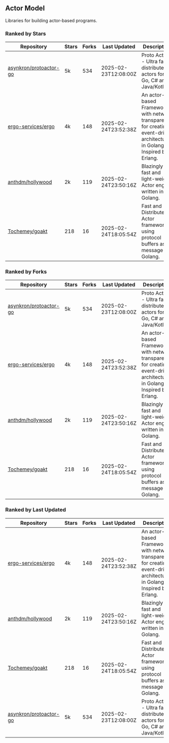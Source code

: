 ## Actor Model

Libraries for building actor-based programs.

### Ranked by Stars

| Repository | Stars | Forks | Last Updated | Description | 
|------------|-------|-------|--------------|-------------|
| [asynkron/protoactor-go](https://github.com/asynkron/protoactor-go) | 5k | 534 | 2025-02-23T12:08:00Z |  Proto Actor - Ultra fast distributed actors for Go, C# and Java/Kotlin. |
| [ergo-services/ergo](https://github.com/ergo-services/ergo) | 4k | 148 | 2025-02-24T23:52:38Z |  An actor-based Framework with network transparency for creating event-driven architecture in Golang. Inspired by Erlang. |
| [anthdm/hollywood](https://github.com/anthdm/hollywood) | 2k | 119 | 2025-02-24T23:50:16Z |  Blazingly fast and light-weight Actor engine written in Golang. |
| [Tochemey/goakt](https://github.com/Tochemey/goakt) | 218 | 16 | 2025-02-24T18:05:54Z |  Fast and Distributed Actor framework using protocol buffers as message for Golang. |

### Ranked by Forks

| Repository | Stars | Forks | Last Updated | Description | 
|------------|-------|-------|--------------|-------------|
| [asynkron/protoactor-go](https://github.com/asynkron/protoactor-go) | 5k | 534 | 2025-02-23T12:08:00Z |  Proto Actor - Ultra fast distributed actors for Go, C# and Java/Kotlin. |
| [ergo-services/ergo](https://github.com/ergo-services/ergo) | 4k | 148 | 2025-02-24T23:52:38Z |  An actor-based Framework with network transparency for creating event-driven architecture in Golang. Inspired by Erlang. |
| [anthdm/hollywood](https://github.com/anthdm/hollywood) | 2k | 119 | 2025-02-24T23:50:16Z |  Blazingly fast and light-weight Actor engine written in Golang. |
| [Tochemey/goakt](https://github.com/Tochemey/goakt) | 218 | 16 | 2025-02-24T18:05:54Z |  Fast and Distributed Actor framework using protocol buffers as message for Golang. |

### Ranked by Last Updated

| Repository | Stars | Forks | Last Updated | Description | 
|------------|-------|-------|--------------|-------------|
| [ergo-services/ergo](https://github.com/ergo-services/ergo) | 4k | 148 | 2025-02-24T23:52:38Z |  An actor-based Framework with network transparency for creating event-driven architecture in Golang. Inspired by Erlang. |
| [anthdm/hollywood](https://github.com/anthdm/hollywood) | 2k | 119 | 2025-02-24T23:50:16Z |  Blazingly fast and light-weight Actor engine written in Golang. |
| [Tochemey/goakt](https://github.com/Tochemey/goakt) | 218 | 16 | 2025-02-24T18:05:54Z |  Fast and Distributed Actor framework using protocol buffers as message for Golang. |
| [asynkron/protoactor-go](https://github.com/asynkron/protoactor-go) | 5k | 534 | 2025-02-23T12:08:00Z |  Proto Actor - Ultra fast distributed actors for Go, C# and Java/Kotlin. |

